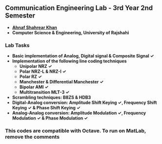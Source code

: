 ## Communication Engineering Lab - 3rd Year 2nd Semester
- **[Ahnaf Shahrear Khan](https://github.com/ahnafshahrear)**
- **Computer Science & Engineering, University of Rajshahi**

### Lab Tasks
- **Basic implementation of Analog, Digital signal & Composite Signal ✓**
- **Implementation of the following line coding techniques** 
	- **Unipolar NRZ ✓**
	- **Polar NRZ-L & NRZ-I ✓**
	- **Polar RZ ✓**
	- **Manchester & Differential Manchester ✓**
	- **Bipolar AMI ✓**
	- **Multitransition MLT-3 ✓**
- **Scrambling techniques: B8ZS & HDB3**
- **Digital-Analog conversion: Amplitude Shift Keying ✓, Frequency Shift Keying ✓ & Phase Shift Keying ✓**
- **Analog-Analog conversion: Amplitude Modulation ✓, Frequency Modulation ✓ & Phase Modulation ✓**

### This codes are compatible with Octave. To run on MatLab, remove the comments